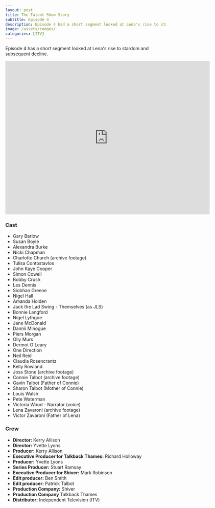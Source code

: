 ```yaml
---
layout: post
title: The Talent Show Story
subtitle: Episode 4
description: Episode 4 had a short segment looked at Lena's rise to stardom and subsequent decline.
image: /assets/images/
categories: [ITV]
---
```


Episode 4 has a short segment looked at Lena's rise to stardom and subsequent decline.

<div class="responsive-video"><iframe width="640px" height="480px" src="https://www.youtube.com/embed/50hgJeHNW58?start=315&rel=0&showinfo=0" frameborder="0" allowfullscreen=""></iframe></div>

### Cast
* Gary Barlow
* Susan Boyle
* Alexandra Burke
* Nicki Chapman
* Charlotte Church (archive footage)
* Tulisa Contostavlos
* John Kaye Cooper
* Simon Cowell
* Bobby Crush
* Les Dennis
* Siobhan Greene
* Nigel Hall
* Amanda Holden
* Jack the Lad Swing - Themselves (as JLS)
* Bonnie Langford
* Nigel Lythgoe
* Jane McDonald
* Dannii Minogue
* Piers Morgan
* Olly Murs
* Dermot O'Leary
* One Direction
* Neil Reid
* Claudia Rosencrantz
* Kelly Rowland
* Joss Stone (archive footage)
* Connie Talbot (archive footage)
* Gavin Talbot (Father of Connie)
* Sharon Talbot (Mother of Connie)
* Louis Walsh
* Pete Waterman
* Victoria Wood - Narrator (voice)
* Lena Zavaroni (archive footage)
* Victor Zavaroni (Father of Lena)

### Crew
* **Director:** Kerry Allison
* **Director:** Yvette Lyons
* **Producer:** Kerry Allison
* **Executive Producer for Talkback Thames:** Richard Holloway
* **Producer:** Yvette Lyons
* **Series Producer:** Stuart Ramsay
* **Executive Producer for Shiver:** Mark Robinson
* **Edit producer:** Ben Smith
* **Edit producer:** Patrick Talbot
* **Production Company:** Shiver
* **Production Company** Talkback Thames
* **Distributor:** Independent Television (ITV)

